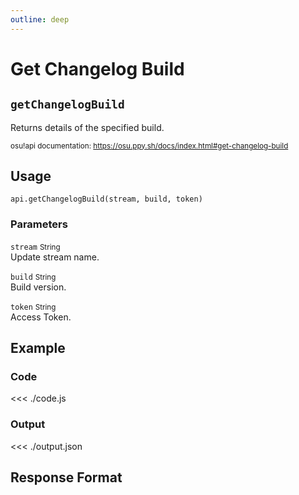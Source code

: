```yaml
---
outline: deep
---
```


# Get Changelog Build <Badge type="info" text="GET"/>

## `getChangelogBuild`

Returns details of the specified build.

<small>osu!api documentation: https://osu.ppy.sh/docs/index.html#get-changelog-build</small>

## Usage

`api.getChangelogBuild(stream, build, token)`

### Parameters

`stream` <small>String</small><br>
Update stream name.

`build` <small>String</small><br>
Build version.

`token` <small>String</small><br>
Access Token.

## Example

### Code
<<< ./code.js

### Output
<<< ./output.json

## Response Format

<!--@include: ./response.md-->